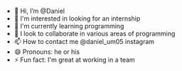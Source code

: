 - 👋 Hi, I’m @Daniel
- 👀 I'm interested in looking for an internship 
- 🌱 I'm currently learning programming 
- 💞️ I look to collaborate in various areas of programming 
- 📫 How to contact me @daniel_um05 instagram 
- 😄 Pronouns: he or his
- ⚡ Fun fact: I'm great at working in a team

<!---
DCamisa10/DCamisa10 is a ✨ special ✨ repository because its `README.md` (this file) appears on your GitHub profile.
You can click the Preview link to take a look at your changes.
--->
